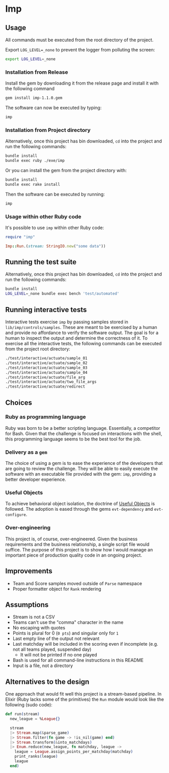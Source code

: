 # Imp

## Usage

All commands must be executed from the root directory of the project.

Export `LOG_LEVEL=_none` to prevent the logger from polluting the screen:

```bash
export LOG_LEVEL=_none
```

### Installation from Release

Install the gem by downloading it from the release page and install it with
the following command

```bash
gem install imp-1.1.0.gem
```

The software can now be executed by typing:

```bash
imp
```

### Installation from Project directory

Alternatively, once this project has bin downloaded, `cd` into the project
and run the following commands:

```bash
bundle install
bundle exec ruby ./exe/imp
```

Or you can install the gem from the project directory with:

```bash
bundle install
bundle exec rake install
```

Then the software can be executed by running:

```bash
imp
```

### Usage within other Ruby code

It's possible to use `imp` within other Ruby code:

```ruby
require "imp"

Imp::Run.(stream: StringIO.new("some data"))
```

## Running the test suite

Alternatively, once this project has bin downloaded, `cd` into the project
and run the following commands:

```bash
bundle install
LOG_LEVEL=_none bundle exec bench 'test/automated'
```

## Running interactive tests

Interactive tests exercise `imp` by passing samples stored in
`lib/imp/controls/samples`. These are meant to be exercised by a human and
provide no affordance to verify the software output.
The goal is for a human to inspect the output and determine the correctness
of it.
To exercise all the interactive tests, the following commands can be executed
from the project root directory:

```bash
./test/interactive/actuate/sample_01
./test/interactive/actuate/sample_02
./test/interactive/actuate/sample_03
./test/interactive/actuate/sample_04
./test/interactive/actuate/file_arg
./test/interactive/actuate/two_file_args
./test/interactive/actuate/redirect
```

## Choices

### Ruby as programming language

Ruby was born to be a better scripting language. Essentially, a competitor for
Bash. Given that the challenge is focused on interactions with the shell, this
programming language seems to be the best tool for the job.

### Delivery as a `gem`

The choice of using a gem is to ease the experience of the developers that are
going to review the challenge. They will be able to easily execute the software
with an executable file provided with the gem: `imp`, providing a better
developer experience.

### Useful Objects

To achieve behavioral object isolation, the doctrine of
[Useful Objects](http://docs.eventide-project.org/user-guide/useful-objects.html) is followed. The adoption is eased through the gems `evt-dependency` and
`evt-configure`.

### Over-engineering

This project is, of course, over-engineered. Given the business requirements
and the business relationship, a single script file would suffice.
The purpose of this project is to show how I would manage an important piece
of production quality code in an ongoing project.

## Improvements

- Team and Score samples moved outside of `Parse` namespace
- Proper formatter object for `Rank` rendering

## Assumptions

- Stream is not a CSV
- Teams can't use the "comma" character in the name
- No escaping with quotes
- Points is plural for 0 (`0 pts`) and singular only for `1`
- Last empty line of the output not relevant
- Last matchday will be included in the scoring even if incomplete (e.g. not all teams played, suspended day)
  - It will not be printed if no one played
- Bash is used for all command-line instructions in this README
- Input is a file, not a directory

## Alternatives to the design

One approach that would fit well this project is a stream-based pipeline.
In Elixir (Ruby lacks some of the primitives) the `Run` module would look like
the following (sudo code):

```elixir
def run(stream)
  new_league = %League{}

  stream
  |> Stream.map(&parse_game)
  |> Stream.filter(fn game -> !is_nil(game) end)
  |> Stream.transform(&into_matchdays)
  |> Enum.reduce(new_league, fn matchday, league ->
    league = League.assign_points_per_matchday(matchday)
    print_ranks(league)
    league
  end)
```
